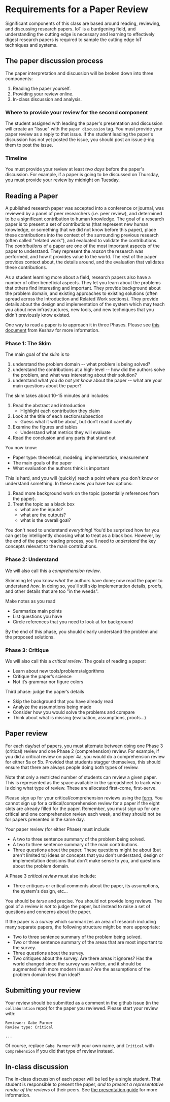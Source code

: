 # Requirements for a Paper Review

Significant components of this class are based around reading, reviewing, and discussing research papers.
IoT is a burdgening field, and understanding the cutting edge is necessary and learning to effectively digest research papers is required to sample the cutting edge IoT techniques and systems.

## The paper discussion process

The paper interpretation and discussion will be broken down into three components:

1. Reading the paper yourself.
1. Providing your review online.
1. In-class discussion and analysis.

### Where to provide your review for the second component

The student assigned with leading the paper's presentation and discussion will create an "Issue" with the `paper discussion` tag.
You must provide your paper review as a reply to that issue.
If the student leading the paper's discussion has not yet posted the issue, you should post an issue `@`-ing them to post the issue.

### Timeline

You must provide your review at least *two days* before the paper's discussion.
For example, if a paper is going to be discussed on Thursday, you must provide your review by midnight on Tuesday.

## Reading a Paper

A published research paper was accepted into a conference or journal, was reviewed by a panel of peer researchers (i.e. peer review), and determined to be a significant contribution to human knowledge.
The goal of a research paper is to present a set of contributions (that represent new human knowledge, or something that we did not know before this paper), place these contributions into the context of the surrounding previous research (often called "related work"), and evaluated to validate the contributions.
The *contributions* of a paper are one of the most important aspects of the paper to understand.
They represent the *reason* the research was performed, and how it provides value to the world.
The rest of the paper provides context about, the details around, and the evaluation that validates these contributions.

As a student learning more about a field, research papers also have a number of other beneficial aspects.
They let you learn about the problems that others find interesting and important.
They provide background about the problem domain, and existing approaches to existing solutions (often spread across the Introduction and Related Work sections).
They provide details about the design and implementation of the system which may teach you about new infrastructures, new tools, and new techniques that you didn't previously know existed.

One way to read a paper is to approach it in three Phases.
Please see [this document](https://github.com/gwu-iot/collaboration/blob/master/resources/local_copy/how_to_read_a_paper.pdf) from Keshav for more information.

### Phase 1: The Skim

The main goal of *the skim* is to

1. understand the problem domain -- what problem is being solved?
1. understand the contributions at a high-level -- how did the authors solve the problem, and what was interesting about their solution?
1. understand what you *do not yet know* about the paper -- what are your main questions about the paper?

The skim takes about 10-15 minutes and includes:

1. Read the abstract and introduction
    - Highlight each contribution they claim
2. Look at the title of each section/subsection
    - Guess what it will be about, but don’t read it carefully
3. Examine the figures and tables
    - Understand what metrics they will evaluate
4. Read the conclusion and any parts that stand out

You now know:

- Paper type: theoretical, modeling, implementation, measurement
- The main goals of the paper
- What evaluation the authors think is important

This is hard, and you will (quickly) reach a point where you don't know or understand something.
In these cases you have two options:

1. Read more background work on the topic (potentially references from the paper).
1. Treat the topic as a black box
    - what are the inputs?
    - what are the outputs?
    - what is the overall goal?

You don't need to understand *everything*!
You'd be surprized how far you can get by intelligently choosing what to treat as a black box.
However, by the end of the paper reading process, you'll need to  *understand* the key concepts relevant to the main contributions.

### Phase 2: Understand

We will also call this a *comprehension review*.

Skimming let you know *what* the authors have done; now read the paper to understand *how*.
In doing so, you'll still skip implementation details, proofs, and other details that are too "in the weeds".

Make notes as you read

- Summarize main points
- List questions you have
- Circle references that you need to look at for background

By the end of this phase, you should clearly understand the problem and the proposed solutions.

### Phase 3: Critique

We will also call this a *critical review*.
The goals of reading a paper:

- Learn about new tools/problems/algorithms
- Critique the paper’s science
- Not it’s grammar nor figure colors

Third phase: judge the paper’s details

- Skip the background that you have already read
- Analyze the assumptions being made
- Consider how you would solve the problems and compare
- Think about what is missing (evaluation, assumptions, proofs...)

## Paper review
For each day/set of papers, you must alternate between doing one Phase 3 (critical) review and one Phase 2 (comprehension) review.
For example, if you did a critical review on paper 4a, you would do a comprehension review for either 5a or 5b.
Provided that students stagger themselves, this should ensure that there are always people doing both types of review.

Note that only a restricted number of students can review a given paper.
This is represented as the space available in the spreadsheet to track who is doing what type of review.
These are allocated first-come, first-serve.

Please sign up for your critical/comprehension reviews using the [form](https://docs.google.com/spreadsheets/d/1v_IVhO5MSM870ayeUy8Ooz0nfI-F0S5-iKOlyK6hBcM/edit?usp=sharing).
You cannot sign up for a critical/comprehension review for a paper if the eight slots are already filled for the paper.
Remember, you must sign up for one critical and one comprehension review each week, and they should not be for papers presented in the same day.

Your paper review (for either Phase) must include:

- A two to three sentence summary of the problem being solved.
- A two to three sentence summary of the main contributions.
- Three questions about the paper. These questions might be about (but aren't limited to) ideas or concepts that you don't understand, design or implementation decisions that don't make sense to you, and questions about the problem domain.

A Phase 3 *critical review* must also include:

- Three critiques or critical comments about the paper, its assumptions, the system's design, etc...

You should be *terse* and precise.
You should not provide long reviews.
The goal of a review is *not* to judge the paper, but instead to raise a set of questions and concerns about the paper.

If the paper is a *survey* which summarizes an area of research including many separate papers, the following structure might be more appropriate:

- Two to three sentence summary of the problem being solved.
- Two or three sentence summary of the areas that are most important to the survey.
- Three questions about the survey.
- Two critiques about the survey.
    Are there areas it ignores?
    Has the world changed since the survey was written, and it should be augmented with more modern issues?
    Are the assumptions of the problem domain less than ideal?

## Submitting your review

Your review should be submitted as a comment in the github issue (in the `collaboration` repo) for the paper you reviewed.
Please start your review with:

```
Reviewer: Gabe Parmer
Review type: Critical

...
```

Of course, replace `Gabe Parmer` with your own name, and `Critical` with `Comprehension` if you did that type of review instead.

## In-class discussion

The in-class discussion of each paper will be led by a single student.
That student is responsible to present the paper, *and to present a representative render of the reviews* of their peers.
See [the presentation guide](https://github.com/gwu-iot/collaboration/blob/master/discussion_leader.md) for more information.
